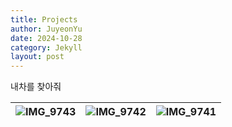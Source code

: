 ```yaml
---
title: Projects
author: JuyeonYu
date: 2024-10-28
category: Jekyll
layout: post
---
```


내차를  찾아줘

![IMG_9743](https://github.com/user-attachments/assets/037028aa-7315-4d5e-8c79-cdfc4afb1178) |![IMG_9742](https://github.com/user-attachments/assets/375fef2f-7aee-44a7-8fca-b7b4c092b00d) |![IMG_9741](https://github.com/user-attachments/assets/a388b2f7-b2f0-4f5c-b124-a1f38a1c4591)
--- | --- | --- | 
